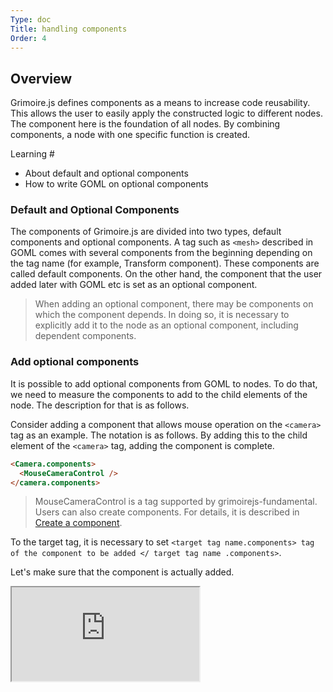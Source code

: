 ```yaml
---
Type: doc
Title: handling components
Order: 4
---
```


## Overview
Grimoire.js defines components as a means to increase code reusability. This allows the user to easily apply the constructed logic to different nodes. The component here is the foundation of all nodes. By combining components, a node with one specific function is created.

Learning #

* About default and optional components
* How to write GOML on optional components

### Default and Optional Components

The components of Grimoire.js are divided into two types, default components and optional components.
A tag such as `<mesh>` described in GOML comes with several components from the beginning depending on the tag name (for example, Transform component). These components are called default components.
On the other hand, the component that the user added later with GOML etc is set as an optional component.

> When adding an optional component, there may be components on which the component depends. In doing so, it is necessary to explicitly add it to the node as an optional component, including dependent components.

### Add optional components

It is possible to add optional components from GOML to nodes. To do that, we need to measure the components to add to the child elements of the node. The description for that is as follows.

Consider adding a component that allows mouse operation on the `<camera>` tag as an example. The notation is as follows. By adding this to the child element of the `<camera>` tag, adding the component is complete.

```html
<Camera.components>
  <MouseCameraControl />
</camera.components>
```

> MouseCameraControl is a tag supported by grimoirejs-fundamental. Users can also create components. For details, it is described in [Create a component](/tutorial/07-create-component.html).

To the target tag, it is necessary to set `<target tag name.components> tag of the component to be added </ target tag name .components>`.

Let's make sure that the component is actually added.

<iframe class = "editor" src = "https://grimoiregl.github.io/grimoire.gl-example#t04-01"> </ iframe>



> Next, learn to operate from Javascript on the operation of the component. This makes it possible to add and change components dynamically.
>
> [Try to manipulate OptionalComponent from the javascript side](/tutorial/05-handle-component-with-js.html)
